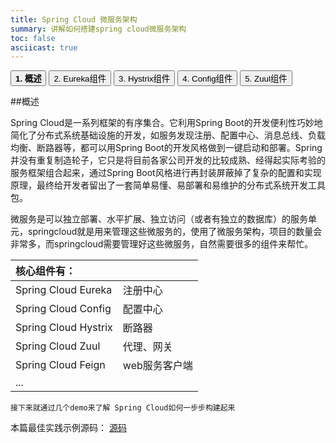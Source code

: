 ```yaml
---
title: Spring Cloud 微服务架构
summary: 讲解如何搭建spring cloud微服务架构
toc: false
asciicast: true
---
```


<div class="filters filters-big clearfix">
    <a href="spring-cloud.html"><button class="filter-button current"><strong>1. 概述</strong></button></a>
    <a href="spring-cloud-Eureka.html"><button class="filter-button">2. Eureka组件</button></a>
    <a href="spring-cloud-Hystrix.html"><button class="filter-button">3. Hystrix组件</button></a>
    <a href="spring-cloud-Config.html"><button class="filter-button">4. Config组件</button></a>
    <a href="spring-cloud-Zuul.html"><button class="filter-button">5. Zuul组件</button></a>
</div>

<div id="toc"></div>

##概述

Spring Cloud是一系列框架的有序集合。它利用Spring Boot的开发便利性巧妙地简化了分布式系统基础设施的开发，如服务发现注册、配置中心、消息总线、负载均衡、断路器等，都可以用Spring Boot的开发风格做到一键启动和部署。Spring并没有重复制造轮子，它只是将目前各家公司开发的比较成熟、经得起实际考验的服务框架组合起来，通过Spring Boot风格进行再封装屏蔽掉了复杂的配置和实现原理，最终给开发者留出了一套简单易懂、易部署和易维护的分布式系统开发工具包。

微服务是可以独立部署、水平扩展、独立访问（或者有独立的数据库）的服务单元，springcloud就是用来管理这些微服务的，使用了微服务架构，项目的数量会非常多，而springcloud需要管理好这些微服务，自然需要很多的组件来帮忙。

| 核心组件有：              |               |
| :---------------------- | :-------------|
|    Spring Cloud Eureka  |    注册中心     |
|    Spring Cloud Config  |	配置中心        |
|    Spring Cloud Hystrix | 	断路器      |
|    Spring Cloud Zuul    |	代理、网关       |
|    Spring Cloud Feign   |	web服务客户端    |
|    ...                                   |

   
    接下来就通过几个demo来了解 Spring Cloud如何一步步构建起来

本篇最佳实践示例源码：
[源码](https://github.com/goodrain-apps/spring-cloud-demo.git)